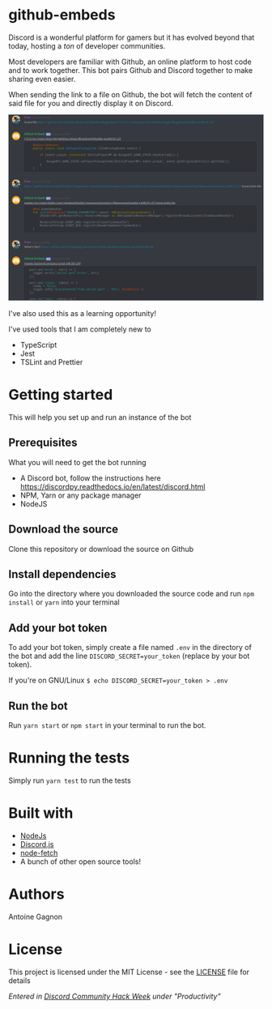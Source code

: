 # github-embeds

Discord is a wonderful platform for gamers but it has evolved beyond that today, hosting a _ton_ of developer communities.

Most developers are familiar with Github, an online platform to host code and to work together. This bot pairs Github and Discord together to make sharing even easier.

When sending the link to a file on Github, the bot will fetch the content of said file for you and directly display it on Discord.

![](./preview.png)

I've also used this as a learning opportunity!

I've used tools that I am completely new to

- TypeScript
- Jest
- TSLint and Prettier

# Getting started

This will help you set up and run an instance of the bot

## Prerequisites

What you will need to get the bot running

- A Discord bot, follow the instructions here https://discordpy.readthedocs.io/en/latest/discord.html
- NPM, Yarn or any package manager
- NodeJS

## Download the source

Clone this repository or download the source on Github

## Install dependencies

Go into the directory where you downloaded the source code and run `npm install` or `yarn` into your terminal

## Add your bot token

To add your bot token, simply create a file named `.env` in the directory of the bot and add the line `DISCORD_SECRET=your_token` (replace by your bot token).

If you're on GNU/Linux `$ echo DISCORD_SECRET=your_token > .env`

## Run the bot

Run `yarn start` or `npm start` in your terminal to run the bot.

# Running the tests

Simply run `yarn test` to run the tests

# Built with

- [NodeJs](https://github.com/nodejs/node)
- [Discord.js](https://github.com/discordjs/discord.js/)
- [node-fetch](https://github.com/bitinn/node-fetch)
- A bunch of other open source tools!

# Authors

Antoine Gagnon

# License

This project is licensed under the MIT License - see the [LICENSE](LICENSE) file for details

_Entered in [Discord Community Hack Week](https://blog.discordapp.com/discord-community-hack-week-build-and-create-alongside-us-6b2a7b7bba33) under "Productivity"_
